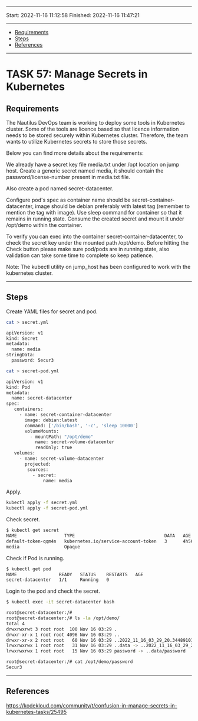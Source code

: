 
------------------------------

Start: 		2022-11-16 11:12:58
Finished:	2022-11-16 11:47:21

------------------------------

- [Requirements](#requirements)
- [Steps](#steps)
- [References](#references)

------------------------------

# TASK 57: Manage Secrets in Kubernetes

## Requirements

The Nautilus DevOps team is working to deploy some tools in Kubernetes cluster. 
Some of the tools are licence based so that licence information needs to be stored 
securely within Kubernetes cluster. Therefore, the team wants to utilize Kubernetes 
secrets to store those secrets. 

Below you can find more details about the requirements:

We already have a secret key file media.txt under /opt location on jump host. 
Create a generic secret named media, it should contain the password/license-number 
present in media.txt file.

Also create a pod named secret-datacenter.

Configure pod's spec as container name should be secret-container-datacenter, 
image should be debian preferably with latest tag (remember to mention the tag with image). 
Use sleep command for container so that it remains in running state. 
Consume the created secret and mount it under /opt/demo within the container.

To verify you can exec into the container secret-container-datacenter, 
to check the secret key under the mounted path /opt/demo. 
Before hitting the Check button please make sure pod/pods are in running state, 
also validation can take some time to complete so keep patience.

Note: The kubectl utility on jump_host has been configured to work with the kubernetes cluster.

------------------------------

## Steps

Create  YAML files for secret and pod.

```bash
cat > secret.yml 

apiVersion: v1
kind: Secret
metadata:
  name: media
stringData:
  password: 5ecur3
```

```bash
cat > secret-pod.yml

apiVersion: v1
kind: Pod
metadata:
  name: secret-datacenter
spec:
   containers:
     - name: secret-container-datacenter
       image: debian:latest
       command: ['/bin/bash', '-c', 'sleep 10000']
       volumeMounts:
         - mountPath: "/opt/demo"
           name: secret-volume-datacenter
           readOnly: true
   volumes:
     - name: secret-volume-datacenter
       projected:
        sources:
          - secret:
              name: media 
```

Apply.

```bash
kubectl apply -f secret.yml  
kubectl apply -f secret-pod.yml
```

Check secret.

```bash
$ kubectl get secret
NAME                  TYPE                                  DATA   AGE
default-token-qqm4n   kubernetes.io/service-account-token   3      4h56m
media                 Opaque        
```

Check if Pod is running.

```bash
$ kubectl get pod
NAME                READY   STATUS    RESTARTS   AGE
secret-datacenter   1/1     Running   0      
```

Login to the pod and check the secret.

```bash
$ kubectl exec -it secret-datacenter bash

root@secret-datacenter:/#
root@secret-datacenter:/# ls -la /opt/demo/
total 4
drwxrwxrwt 3 root root  100 Nov 16 03:29 .
drwxr-xr-x 1 root root 4096 Nov 16 03:29 ..
drwxr-xr-x 2 root root   60 Nov 16 03:29 ..2022_11_16_03_29_20.344891012
lrwxrwxrwx 1 root root   31 Nov 16 03:29 ..data -> ..2022_11_16_03_29_20.344891012
lrwxrwxrwx 1 root root   15 Nov 16 03:29 password -> ..data/password

root@secret-datacenter:/# cat /opt/demo/password 
5ecur3
```

------------------------------

## References

https://kodekloud.com/community/t/confusion-in-manage-secrets-in-kubernetes-tasks/25495

